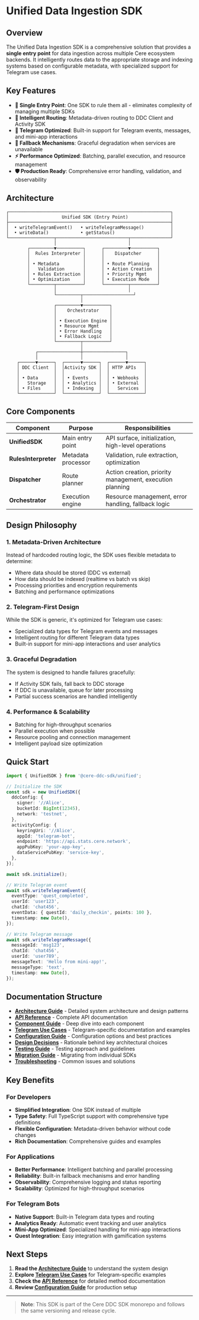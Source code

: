 # Unified Data Ingestion SDK

## Overview

The Unified Data Ingestion SDK is a comprehensive solution that provides a **single entry point** for data ingestion across multiple Cere ecosystem backends. It intelligently routes data to the appropriate storage and indexing systems based on configurable metadata, with specialized support for Telegram use cases.

## Key Features

- **🎯 Single Entry Point**: One SDK to rule them all - eliminates complexity of managing multiple SDKs
- **🧠 Intelligent Routing**: Metadata-driven routing to DDC Client and Activity SDK
- **📱 Telegram Optimized**: Built-in support for Telegram events, messages, and mini-app interactions
- **🔄 Fallback Mechanisms**: Graceful degradation when services are unavailable
- **⚡ Performance Optimized**: Batching, parallel execution, and resource management
- **🛡️ Production Ready**: Comprehensive error handling, validation, and observability

## Architecture

```
┌─────────────────────────────────────────────────────────────┐
│                    Unified SDK (Entry Point)                │
├─────────────────────────────────────────────────────────────┤
│  • writeTelegramEvent()   • writeTelegramMessage()          │
│  • writeData()            • getStatus()                     │
└─────────────────┬───────────────────────────┬───────────────┘
                  │                           │
        ┌─────────▼──────────┐      ┌─────────▼──────────┐
        │  Rules Interpreter │      │    Dispatcher      │
        │                    │      │                    │
        │ • Metadata         │      │ • Route Planning   │
        │   Validation       │      │ • Action Creation  │
        │ • Rules Extraction │      │ • Priority Mgmt    │
        │ • Optimization     │      │ • Execution Mode   │
        └─────────┬──────────┘      └─────────┬──────────┘
                  │                           │
                  └─────────┬───────────────────┘
                            │
                  ┌─────────▼──────────┐
                  │    Orchestrator    │
                  │                    │
                  │ • Execution Engine │
                  │ • Resource Mgmt    │
                  │ • Error Handling   │
                  │ • Fallback Logic   │
                  └─────────┬──────────┘
                            │
           ┌────────────────┼────────────────┐
           │                │                │
    ┌──────▼──────┐  ┌──────▼──────┐  ┌──────▼──────┐
    │ DDC Client  │  │Activity SDK │  │ HTTP APIs   │
    │             │  │             │  │             │
    │ • Data      │  │ • Events    │  │ • Webhooks  │
    │   Storage   │  │ • Analytics │  │ • External  │
    │ • Files     │  │ • Indexing  │  │   Services  │
    └─────────────┘  └─────────────┘  └─────────────┘
```

## Core Components

| Component            | Purpose            | Responsibilities                                         |
| -------------------- | ------------------ | -------------------------------------------------------- |
| **UnifiedSDK**       | Main entry point   | API surface, initialization, high-level operations       |
| **RulesInterpreter** | Metadata processor | Validation, rule extraction, optimization                |
| **Dispatcher**       | Route planner      | Action creation, priority management, execution planning |
| **Orchestrator**     | Execution engine   | Resource management, error handling, fallback logic      |

## Design Philosophy

### 1. **Metadata-Driven Architecture**

Instead of hardcoded routing logic, the SDK uses flexible metadata to determine:

- Where data should be stored (DDC vs external)
- How data should be indexed (realtime vs batch vs skip)
- Processing priorities and encryption requirements
- Batching and performance optimizations

### 2. **Telegram-First Design**

While the SDK is generic, it's optimized for Telegram use cases:

- Specialized data types for Telegram events and messages
- Intelligent routing for different Telegram data types
- Built-in support for mini-app interactions and user analytics

### 3. **Graceful Degradation**

The system is designed to handle failures gracefully:

- If Activity SDK fails, fall back to DDC storage
- If DDC is unavailable, queue for later processing
- Partial success scenarios are handled intelligently

### 4. **Performance & Scalability**

- Batching for high-throughput scenarios
- Parallel execution when possible
- Resource pooling and connection management
- Intelligent payload size optimization

## Quick Start

```typescript
import { UnifiedSDK } from '@cere-ddc-sdk/unified';

// Initialize the SDK
const sdk = new UnifiedSDK({
  ddcConfig: {
    signer: '//Alice',
    bucketId: BigInt(12345),
    network: 'testnet',
  },
  activityConfig: {
    keyringUri: '//Alice',
    appId: 'telegram-bot',
    endpoint: 'https://api.stats.cere.network',
    appPubKey: 'your-app-key',
    dataServicePubKey: 'service-key',
  },
});

await sdk.initialize();

// Write Telegram event
await sdk.writeTelegramEvent({
  eventType: 'quest_completed',
  userId: 'user123',
  chatId: 'chat456',
  eventData: { questId: 'daily_checkin', points: 100 },
  timestamp: new Date(),
});

// Write Telegram message
await sdk.writeTelegramMessage({
  messageId: 'msg123',
  chatId: 'chat456',
  userId: 'user789',
  messageText: 'Hello from mini-app!',
  messageType: 'text',
  timestamp: new Date(),
});
```

## Documentation Structure

- [**Architecture Guide**](./architecture.md) - Detailed system architecture and design patterns
- [**API Reference**](./api-reference.md) - Complete API documentation
- [**Component Guide**](./components.md) - Deep dive into each component
- [**Telegram Use Cases**](./telegram-guide.md) - Telegram-specific documentation and examples
- [**Configuration Guide**](./configuration.md) - Configuration options and best practices
- [**Design Decisions**](./design-decisions.md) - Rationale behind key architectural choices
- [**Testing Guide**](./testing.md) - Testing approach and guidelines
- [**Migration Guide**](./migration.md) - Migrating from individual SDKs
- [**Troubleshooting**](./troubleshooting.md) - Common issues and solutions

## Key Benefits

### For Developers

- **Simplified Integration**: One SDK instead of multiple
- **Type Safety**: Full TypeScript support with comprehensive type definitions
- **Flexible Configuration**: Metadata-driven behavior without code changes
- **Rich Documentation**: Comprehensive guides and examples

### For Applications

- **Better Performance**: Intelligent batching and parallel processing
- **Reliability**: Built-in fallback mechanisms and error handling
- **Observability**: Comprehensive logging and status reporting
- **Scalability**: Optimized for high-throughput scenarios

### For Telegram Bots

- **Native Support**: Built-in Telegram data types and routing
- **Analytics Ready**: Automatic event tracking and user analytics
- **Mini-App Optimized**: Specialized handling for mini-app interactions
- **Quest Integration**: Easy integration with gamification systems

## Next Steps

1. **Read the [Architecture Guide](./architecture.md)** to understand the system design
2. **Explore [Telegram Use Cases](./telegram-guide.md)** for Telegram-specific examples
3. **Check the [API Reference](./api-reference.md)** for detailed method documentation
4. **Review [Configuration Guide](./configuration.md)** for production setup

---

> **Note**: This SDK is part of the Cere DDC SDK monorepo and follows the same versioning and release cycle.
